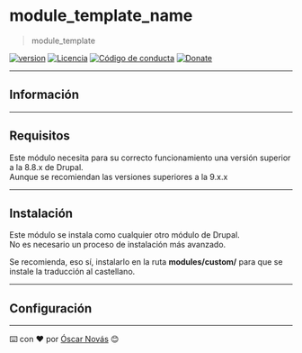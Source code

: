 module_template_name
===

>module_template

[![version][version-badge]][changelog]
[![Licencia][license-badge]][license]
[![Código de conducta][conduct-badge]][conduct]
[![Donate][donate-badge]][donate-url]

---

## Información

---

## Requisitos
Este módulo necesita para su correcto funcionamiento una versión superior
a la 8.8.x de Drupal.  
Aunque se recomiendan las versiones superiores a la 9.x.x

---

## Instalación
Este módulo se instala como cualquier otro módulo de Drupal.  
No es necesario un proceso de instalación más avanzado.

Se recomienda, eso sí, instalarlo en la ruta **modules/custom/** para que se
instale la traducción al castellano.

---

## Configuración

---
⌨️ con ❤️ por [Óscar Novás][mi-web] 😊

[mi-web]: https://oscarnovas.com "for developers"

[version]: v1.0.0
[version-badge]: https://img.shields.io/badge/Versión-1.0.0-blue.svg

[license]: LICENSE.md
[license-badge]: https://img.shields.io/badge/Licencia-GPLv3+-green.svg "Leer la licencia"

[conduct]: CODE_OF_CONDUCT.md
[conduct-badge]: https://img.shields.io/badge/C%C3%B3digo%20de%20Conducta-2.0-4baaaa.svg "Código de conducta"

[changelog]: CHANGELOG.md "Histórico de cambios"

[donate-badge]: https://img.shields.io/badge/Donaci%C3%B3n-PayPal-red.svg
[donate-url]: https://paypal.me/oscarnovasf "Haz una donación"
